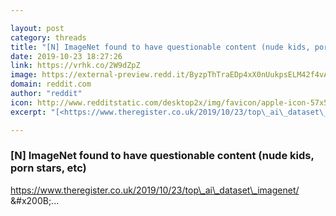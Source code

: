 ```yaml
---

layout: post
category: threads
title: "[N] ImageNet found to have questionable content (nude kids, porn stars, etc)"
date: 2019-10-23 18:27:26
link: https://vrhk.co/2W9dZpZ
image: https://external-preview.redd.it/ByzpThTraEDp4xX0nUukpsELM42f4vAMVrjRJMg2Fdg.jpg?width=650&height=340.314136126&auto=webp&s=0d86ee5732d6092474fc3d4dd4d15570573f4ff9
domain: reddit.com
author: "reddit"
icon: http://www.redditstatic.com/desktop2x/img/favicon/apple-icon-57x57.png
excerpt: "[<https://www.theregister.co.uk/2019/10/23/top\_ai\_dataset\_imagenet/>](<https://www.theregister.co.uk/2019/10/23/top_ai_dataset_imagenet/>) &amp;#x200B;..."

---
```


### [N] ImageNet found to have questionable content (nude kids, porn stars, etc)

[<https://www.theregister.co.uk/2019/10/23/top\_ai\_dataset\_imagenet/>](<https://www.theregister.co.uk/2019/10/23/top_ai_dataset_imagenet/>) &amp;#x200B;...